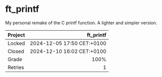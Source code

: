 # ft_printf

My personal remake of the C printf function. A lighter and simpler version.

| Project | ft_printf                  |
|:--------|---------------------------:|
| Locked  | 2024-12-05 17:50 CET:+0100 |
| Closed  | 2024-12-10 16:02 CET:+0100 |
| Grade   | 100%                       |
| Retries | 1                          |

